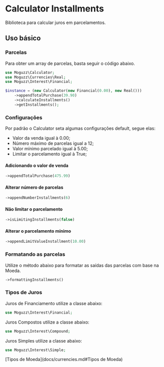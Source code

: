 # Calculator Installments

Biblioteca para calcular juros em parcelamentos.

## Uso básico

### Parcelas

Para obter um array de parcelas, basta seguir o código abaixo.

```php
use Moguzz\Calculator;
use Moguzz\Currencies\Real;
use Moguzz\Interest\Financial;

$instance = (new Calculator(new Financial(0.00), new Real()))
    ->appendTotalPurchase(39.90)
    ->calculateInstallments()
    ->getInstallments();
```

### Configurações

Por padrão o Calculator seta algumas configurações default, segue elas:

* Valor da venda igual à 0.00;
* Número máximo de parcelas igual a 12;
* Valor mínimo parcelado igual à 5.00;
* Limitar o parcelamento igual à True;

#### Adicionando o valor de venda
```php
->appendTotalPurchase(475.99)
```

#### Alterar número de parcelas
```php
->appendNumberInstallments(6)
```

#### Não limitar o parcelamento
```php
->isLimitingInstallments(false)
```

#### Alterar o parcelamento mínimo
```php
->appendLimitValueInstallment(10.00)
```

### Formatando as parcelas

Utilize o método abaixo para formatar as saídas das parcelas com base na Moeda.

```php
->formattingInstallments()
```

### Tipos de Juros

Juros de Financiamento utilize a classe abaixo:
```php
use Moguzz\Interest\Financial;
```

Juros Compostos utilize a classe abaixo:
```php
use Moguzz\Interest\Compound;
```

Juros Simples utilize a classe abaixo:
```php
use Moguzz\Interest\Simple;
```

[Tipos de Moeda](docs/currencies.md#Tipos de Moeda)
